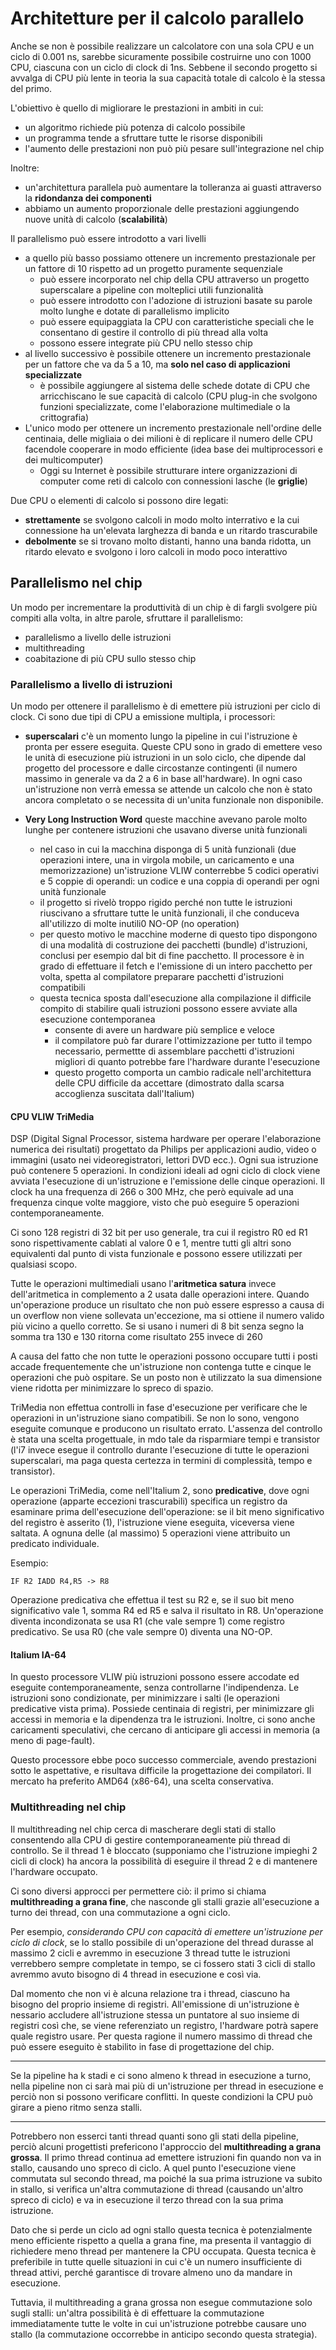 # Architetture per il calcolo parallelo

Anche se non è possibile realizzare un calcolatore con una sola CPU e un ciclo di 0.001 ns, sarebbe sicuramente possibile costruirne uno con 1000 CPU, ciascuna con un ciclo di clock di 1ns. Sebbene il secondo progetto si avvalga di CPU più lente in teoria la sua capacità totale di calcolo è la stessa del primo.

L'obiettivo è quello di migliorare le prestazioni in ambiti in cui:

* un algoritmo richiede più potenza di calcolo possibile
* un programma tende a sfruttare tutte le risorse disponibili
* l'aumento delle prestazioni non può più pesare sull'integrazione nel chip

Inoltre:

* un'architettura parallela può aumentare la tolleranza ai guasti attraverso la **ridondanza dei componenti**
* abbiamo un aumento proporzionale delle prestazioni aggiungendo nuove unità di calcolo (**scalabilità**)

Il parallelismo può essere introdotto a vari livelli

* a quello più basso possiamo ottenere un incremento prestazionale per un fattore di 10 rispetto ad un progetto puramente sequenziale
  * può essere incorporato nel chip della CPU attraverso un progetto superscalare a pipeline con molteplici utili funzionalità
  * può essere introdotto con l'adozione di istruzioni basate su parole molto lunghe e dotate di parallelismo implicito
  * può essere equipaggiata la CPU con caratteristiche speciali che le consentano di gestire il controllo di più thread alla volta
  * possono essere integrate più CPU nello stesso chip
* al livello successivo è possibile ottenere un incremento prestazionale per un fattore che va da 5 a 10, ma **solo nel caso di applicazioni specializzate**
  * è possibile aggiungere al sistema delle schede dotate di CPU che arricchiscano le sue capacità di calcolo (CPU plug-in che svolgono funzioni specializzate, come l'elaborazione multimediale o la crittografia)
* L'unico modo per ottenere un incremento prestazionale nell'ordine delle centinaia, delle migliaia o dei milioni è di replicare il numero delle CPU facendole cooperare in modo efficiente (idea base dei multiprocessori e dei multicomputer)
  * Oggi su Internet è possibile strutturare intere organizzazioni di computer come reti di calcolo con connessioni lasche (le **griglie**)

Due CPU o elementi di calcolo si possono dire legati:

* **strettamente** se svolgono calcoli in modo molto interrativo e la cui connessione ha un'elevata larghezza di banda e un ritardo trascurabile
* **debolmente** se si trovano molto distanti, hanno una banda ridotta, un ritardo elevato e svolgono i loro calcoli in modo poco interattivo

## Parallelismo nel chip

Un modo per incrementare la produttività di un chip è di fargli svolgere più compiti alla volta, in altre parole, sfruttare il parallelismo:

* parallelismo a livello delle istruzioni
* multithreading
* coabitazione di più CPU sullo stesso chip

### Parallelismo a livello di istruzioni

Un modo per ottenere il parallelismo è di emettere più istruzioni per ciclo di clock. Ci sono due tipi di CPU a emissione multipla, i processori:

* **superscalari** c'è un momento lungo la pipeline in cui l'istruzione è pronta per essere eseguita. Queste CPU sono in grado di emettere veso le unità di esecuzione più istruzioni in un solo ciclo, che dipende dal progetto del processore e dalle circostanze contingenti (il numero massimo in generale va da 2 a 6 in base all'hardware). In ogni caso un'istruzione non verrà emessa se attende un calcolo che non è stato ancora completato o se necessita di un'unita funzionale non disponibile.

* **Very Long Instruction Word** queste macchine avevano parole molto lunghe per contenere istruzioni che usavano diverse unità funzionali
  * nel caso in cui la macchina disponga di 5 unità funzionali (due operazioni intere, una in virgola mobile, un caricamento e una memorizzazione) un'istruzione VLIW conterrebbe 5 codici operativi e 5 coppie di operandi: un codice e una coppia di operandi per ogni unità funzionale
  * il progetto si rivelò troppo rigido perché non tutte le istruzioni riuscivano a sfruttare tutte le unità funzionali, il che conduceva all'utilizzo di molte inutili0 NO-OP (no operation)
  * per questo motivo le macchine moderne di questo tipo dispongono di una modalità di costruzione dei pacchetti (bundle) d'istruzioni, conclusi per esempio dal bit di fine pacchetto. Il processore è in grado di effettuare il fetch e l'emissione di un intero pacchetto per volta, spetta al compilatore preparare pacchetti d'istruzioni compatibili
  * questa tecnica sposta dall'esecuzione alla compilazione il difficile compito di stabilire quali istruzioni possono essere avviate alla esecuzione contemporanea
    * consente di avere un hardware più semplice e veloce
    * il compilatore può far durare l'ottimizzazione per tutto il tempo necessario, permettte di assemblare pacchetti d'istruzioni migliori di quanto potrebbe fare l'hardware durante l'esecuzione
    * questo progetto comporta un cambio radicale nell'architettura delle CPU difficile da accettare (dimostrato dalla scarsa accoglienza suscitata dall'Italium)

#### CPU VLIW TriMedia

DSP (Digital Signal Processor, sistema hardware per operare l'elaborazione numerica dei risultati) progettato da Philips per applicazioni audio, video o immagini (usato nei videoregistratori, lettori DVD ecc.). Ogni sua istruzione può contenere 5 operazioni. In condizioni ideali ad ogni ciclo di clock viene avviata l'esecuzione di un'istruzione e l'emissione delle cinque operazioni. Il clock ha una frequenza di 266 o 300 MHz, che però equivale ad una frequenza cinque volte maggiore, visto che può eseguire 5 operazioni contemporaneamente.

Ci sono 128 registri di 32 bit per uso generale, tra cui il registro R0 ed R1 sono rispettivamente cablati al valore 0 e 1, mentre tutti gli altri sono equivalenti dal punto di vista funzionale e possono essere utilizzati per qualsiasi scopo.

Tutte le operazioni multimediali usano l'**aritmetica satura** invece dell'aritmetica in complemento a 2 usata dalle operazioni intere. Quando un'operazione produce un risultato che non può essere espresso a causa di un overflow non viene sollevata un'eccezione, ma si ottiene il numero valido più vicino a quello corretto. Se si usano i numeri di 8 bit senza segno la somma tra 130 e 130 ritorna come risultato 255 invece di 260

A causa del fatto che non tutte le operazioni possono occupare tutti i posti accade frequentemente che un'istruzione non contenga tutte e cinque le operazioni che può ospitare. Se un posto non è utilizzato la sua dimensione viene ridotta per minimizzare lo spreco di spazio.

TriMedia non effettua controlli in fase d'esecuzione per verificare che le operazioni in un'istruzione siano compatibili. Se non lo sono, vengono eseguite comunque e producono un risultato errato. L'assenza del controllo è stata una scelta progettuale, in mdo tale da risparmiare tempi e transistor (l'i7 invece esegue il controllo durante l'esecuzione di tutte le operazioni superscalari, ma paga questa certezza in termini di complessità, tempo e transistor).

Le operazioni TriMedia, come nell'Italium 2, sono **predicative**, dove ogni operazione (apparte eccezioni trascurabili) specifica un registro da esaminare prima dell'esecuzione dell'operazione: se il bit meno significativo del registro è asserito (1), l'istruzione viene eseguita, viceversa viene saltata. A ognuna delle (al massimo) 5 operazioni viene attribuito un predicato individuale.

Esempio:

```assembly
IF R2 IADD R4,R5 -> R8
```

Operazione predicativa che effettua il test su R2 e, se il suo bit meno significativo vale 1, somma R4 ed R5 e salva il risultato in R8. Un'operazione diventa incondizonata se usa R1 (che vale sempre 1) come registro predicativo. Se usa R0 (che vale sempre 0) diventa una NO-OP.

#### Italium IA-64

In questo processore VLIW più istruzioni possono essere accodate ed eseguite contemporaneamente, senza controllarne l'indipendenza. Le istruzioni sono condizionate, per minimizzare i salti (le operazioni predicative vista prima). Possiede centinaia di registri, per minimizzare gli accessi in memoria e la dipendenza tra le istruzioni. Inoltre, ci sono anche caricamenti speculativi, che cercano di anticipare gli accessi in memoria (a meno di page-fault).

Questo processore ebbe poco successo commerciale, avendo prestazioni sotto le aspettative, e risultava difficile la progettazione dei compilatori. Il mercato ha preferito AMD64 (x86-64), una scelta conservativa.

### Multithreading nel chip

Il multithreading nel chip cerca di mascherare degli stati di stallo consentendo alla CPU di gestire contemporaneamente più thread di controllo. Se il thread 1 è bloccato (supponiamo che l'istruzione impieghi 2 cicli di clock) ha ancora la possibilità di eseguire il thread 2 e di mantenere l'hardware occupato.

Ci sono diversi approcci per permettere ciò: il primo si chiama **multithreading a grana fine**, che nasconde gli stalli grazie all'esecuzione a turno dei thread, con una commutazione a ogni ciclo.

Per esempio, _considerando CPU con capacità di emettere un'istruzione per ciclo di clock_, se lo stallo possibile di un'operazione del thread durasse al massimo 2 cicli e avremmo in esecuzione 3 thread tutte le istruzioni verrebbero sempre completate in tempo, se ci fossero stati 3 cicli di stallo avremmo avuto bisogno di 4 thread in esecuzione e così via.

Dal momento che non vi è alcuna relazione tra i thread, ciascuno ha bisogno del proprio insieme di registri. All'emissione di un'istruzione è nessario accludere all'istruzione stessa un puntatore al suo insieme di registri così che, se viene referenziato un registro, l'hardware potrà sapere quale registro usare. Per questa ragione il numero massimo di thread che può essere eseguito è stabilito in fase di progettazione del chip.

---

Se la pipeline ha k stadi e ci sono almeno k thread in esecuzione a turno, nella pipeline non ci sarà mai più di un'istruzione per thread in esecuzione e perciò non si possono verificare conflitti. In queste condizioni la CPU può girare a pieno ritmo senza stalli.

---

Potrebbero non esserci tanti thread quanti sono gli stati della pipeline, perciò alcuni progettisti prefericono l'approccio del **multithreading a grana grossa**.
Il primo thread continua ad emettere istruzioni fin quando non va in stallo, causando uno spreco di ciclo. A quel punto l'esecuzione viene commutata sul secondo thread, ma poiché la sua prima istruzione va subito in stallo, si verifica un'altra commutazione di thread (causando un'altro spreco di ciclo) e va in esecuzione il terzo thread con la sua prima istruzione.

Dato che si perde un ciclo ad ogni stallo questa tecnica è potenzialmente meno efficiente rispetto a quella a grana fine, ma presenta il vantaggio di richiedere meno thread per mantenere la CPU occupata. Questa tecnica è preferibile in tutte quelle situazioni in cui c'è un numero insufficiente di thread attivi, perché garantisce di trovare almeno uno da mandare in esecuzione.

Tuttavia, il multithreading a grana grossa non esegue commutazione solo sugli stalli: un'altra possibilità è di effettuare la commutazione immediatamente tutte le volte in cui un'istruzione potrebbe causare uno stallo (la commutazione occorrebbe in anticipo secondo questa strategia).